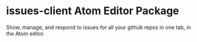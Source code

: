 # issues-client Atom Editor Package

Show, manage, and respond to issues for all your github repos in one tab, in the Atom editor.

